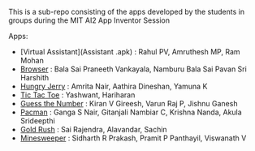 This is a sub-repo consisting of the apps developed by the students in groups during the MIT AI2 App Inventor Session

Apps:
- [Virtual Assistant](Assistant .apk) : Rahul PV, Amruthesh MP, Ram Mohan
- [Browser](Browser.apk) : Bala Sai Praneeth Vankayala, Namburu Bala Sai Pavan Sri Harshith
- [Hungry Jerry](HungryJerry.apk) : Amrita Nair, Aathira Dineshan, Yamuna K
- [Tic Tac Toe](TicTacToe.apk) : Yashwant, Hariharan
- [Guess the Number](guessno.apk) : Kiran V Gireesh, Varun Raj P, Jishnu Ganesh
- [Pacman](Pacman.apk) : Ganga S Nair, Gitanjali Nambiar C, Krishna Nanda, Akula Srideepthi
- [Gold Rush](GoldRush.apk) : Sai Rajendra, Alavandar, Sachin
- [Minesweeper](Minesweeper.apk) : Sidharth R Prakash, Pramit P Panthayil, Viswanath V